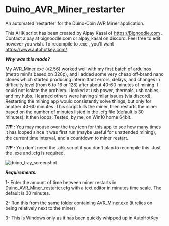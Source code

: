 # Duino_AVR_Miner_restarter
An automated 'restarter' for the Duino-Coin AVR Miner application.

This AHK script has been created by Alpay Kasal of https://Bignoodle.com .
Contact alpay at bignoodle.com or alpay_kasal on discord.
Feel free to edit however you wish. To recompile to .exe , you'll want https://www.autohotkey.com/

***Why was this made?***

My AVR_Miner.exe (v2.56) worked well with my first batch of arduinos (metro mini's based on 328p), and I added some very cheap off-brand nano clones which started producing intermittant errors, delays, and changes in difficulty level (from 6 to 16 or 128) after about 40-60 minutes of mining. I could not isolate the problem. I looked at usb power, thermals, usb cables, and my hubs. I learned others were having similar issues (via discord). Restarting the mining app would consistently solve things, but only for another 40-60 minutes. This script kills the miner, then restarts the miner based on the number of minutes listed in the .cfg file (default is 30 minutes). It then loops. Tested, by me, on Win10 home 64bit.


***TIP :*** You may mouse over the tray icon for this app to see how many times it has looped since it was first run (maybe useful for unattended mining), the current time interval, and a countdown to miner restart.

***TIP :*** You don't need the .ahk script if you don't plan to recompile this. Just the .exe and .cfg is required.


![duino_tray_screenshot](https://user-images.githubusercontent.com/31149874/126837438-0039413c-10e0-473b-bef3-7c57bee5760d.jpg)


 
***Requirements:***

1- Enter the amount of time between miner restarts in Duino_AVR_Miner_restarter.cfg with a text editor in minutes time scale. The default is 30 minutes.

2- Run this from the same folder containing AVR_Miner.exe (it relies on being relatively next to the miner)

3- This is Windows only as it has been quickly whipped up in AutoHotKey
